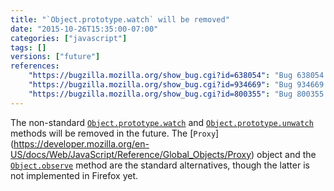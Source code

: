 ```yaml
---
title: "`Object.prototype.watch` will be removed"
date: "2015-10-26T15:35:00-07:00"
categories: ["javascript"]
tags: []
versions: ["future"]
references:
    "https://bugzilla.mozilla.org/show_bug.cgi?id=638054": "Bug 638054 - JavaScript Object.prototype.watch should be removed, once an adequate debugger-only replacement exists"
    "https://bugzilla.mozilla.org/show_bug.cgi?id=934669": "Bug 934669 - Deprecate Object.prototype.{,un}watch, and make them warn when used"
    "https://bugzilla.mozilla.org/show_bug.cgi?id=800355": "Bug 800355 - Implement Object.observe"
---
```

The non-standard [`Object.prototype.watch`](https://developer.mozilla.org/en-US/docs/Web/JavaScript/Reference/Global_Objects/Object/watch) and [`Object.prototype.unwatch`](https://developer.mozilla.org/en-US/docs/Web/JavaScript/Reference/Global_Objects/Object/unwatch) methods will be removed in the future. The [`Proxy`] (https://developer.mozilla.org/en-US/docs/Web/JavaScript/Reference/Global_Objects/Proxy) object and the [`Object.observe`](https://developer.mozilla.org/en-US/docs/Web/JavaScript/Reference/Global_Objects/Object/observe) method are the standard alternatives, though the latter is not implemented in Firefox yet.
